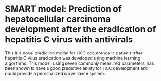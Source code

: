 # SMART model: Prediction of hepatocellular carcinoma development after the eradication of hepatitis C virus with antivirals
This is a novel prediction model for HCC occurrence in patients after hepatitis C virus eradication was developed using machine learning algorithms. This model, using seven commonly measured parameters, has been shown to have a good predictive ability for HCC development and could provide a personalized surveillance system. 
